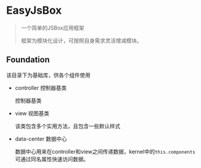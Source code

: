 # EasyJsBox

> 一个简单的JSBox应用框架
> 
> 框架为模块化设计，可按照自身需求灵活增减模块。

## Foundation

该目录下为基础库，供各个组件使用

- controller 控制器基类

    控制器基类

- view 视图基类

    该类包含多个实用方法，且包含一些默认样式

- data-center 数据中心

    数据中心用来在controller和view之间传递数据，kernel中的`this.components`可通过同名属性快速访问数据。

